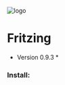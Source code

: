 ![logo](https://fritzing.org/assets/uploads/logo/badge-sticker-color-simple-685f69ce130df6327e8774fba2deae89b7938b19b46bb45fd3653ebf47c23be1.png)
# Fritzing
* Version 0.9.3 *
### Install:

